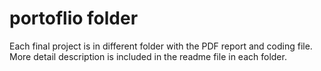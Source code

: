 # portoflio folder 
Each final project is in different folder with the PDF report and coding file.
More detail description is included in the readme file in each folder.
